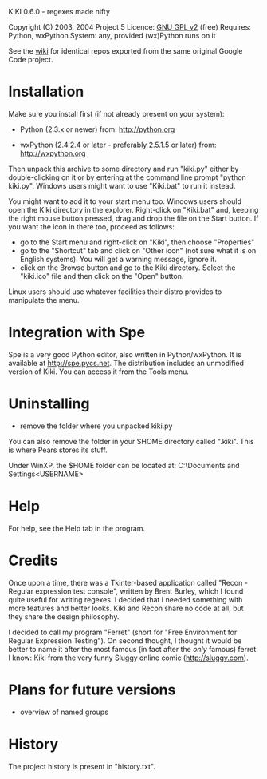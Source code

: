 KIKI 0.6.0 - regexes made nifty

Copyright (C) 2003, 2004 Project 5
Licence: [GNU GPL v2](http://www.gnu.org/licenses/old-licenses/gpl-2.0.html) (free)
Requires: Python, wxPython
System: any, provided (wx)Python runs on it

See the [wiki](https://github.com/paulheider/kiki-re/wiki) for identical repos exported from the same original Google Code project.

Installation
============
Make sure you install first (if not already 
present on your system):

- Python (2.3.x or newer) from:
  http://python.org

- wxPython (2.4.2.4 or later - preferably 2.5.1.5 or later) 
  from:
  http://wxpython.org

Then unpack this archive to some directory and run
"kiki.py" either by double-clicking on it or
by entering at the command line prompt 
"python kiki.py". Windows users might want to use
"Kiki.bat" to run it instead.

You might want to add it to your start menu too.
Windows users should open the Kiki directory in
the explorer. Right-click on "Kiki.bat"
and, keeping the right mouse button pressed, drag
and drop the file on the Start button.
If you want the icon in there too, proceed as follows:
- go to the Start menu and right-click on 
  "Kiki", then choose "Properties"
- go to the "Shortcut" tab and click on "Other icon"
  (not sure what it is on English systems). You will
  get a warning message, ignore it.
- click on the Browse button and go to the Kiki
  directory. Select the "kiki.ico" file and then
  click on the "Open" button.

Linux users should use whatever facilities their
distro provides to manipulate the menu.


Integration with Spe
====================
Spe is a very good Python editor, also written in 
Python/wxPython. It is available at 
http://spe.pycs.net. The distribution includes
an unmodified version of Kiki. You can access it
from the Tools menu.


Uninstalling
============
- remove the folder where you unpacked kiki.py

You can also remove the folder in your $HOME directory
called ".kiki". This is where Pears stores its stuff.

Under WinXP, the $HOME folder can be located at:
  C:\Documents and Settings\<USERNAME>


Help
====
For help, see the Help tab in the program.


Credits
=======
Once upon a time, there was a Tkinter-based application 
called "Recon - Regular expression test console", written 
by Brent Burley, which I found quite useful for writing 
regexes. I decided that I needed something with more
features and better looks. Kiki and Recon share no code
at all, but they share the design philosophy.

I decided to call my program "Ferret" (short for
"Free Environment for Regular Expression Testing"). On
second thought, I thought it would be better to name it
after the most famous (in fact after the *only* famous)
ferret I know: Kiki from the very funny Sluggy online
comic (http://sluggy.com).


Plans for future versions
=========================
 - overview of named groups


History
=======
The project history is present in "history.txt".

